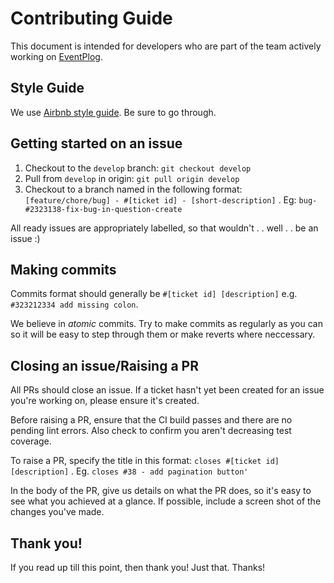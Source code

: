 # Contributing Guide

This document is intended for developers who are part of the team actively working on [EventPlog](eventplog.com).

## Style Guide
We use [Airbnb style guide](https://github.com/airbnb/javascript/tree/master/react). Be sure to go through.

## Getting started on an issue

1. Checkout to the `develop` branch: `git checkout develop`
2. Pull from `develop` in origin: `git pull origin develop`
3. Checkout to a branch named in the following format:
`[feature/chore/bug] - #[ticket id] - [short-description]` .
Eg: `bug-#2323138-fix-bug-in-question-create`

All ready issues are appropriately labelled, so that wouldn't . . well . . be an issue :)

## Making commits

Commits format should generally be `#[ticket id] [description]` e.g. `#323212334 add missing colon`.

We believe in _atomic_ commits. Try to make commits as regularly as you can so it will be easy to step through them or make reverts where neccessary.

## Closing an issue/Raising a PR

All PRs should close an issue. If a ticket hasn't yet been created for an issue you're working on, please ensure it's created.

Before raising a PR, ensure that the CI build passes and there are no pending lint errors. Also check to confirm you aren't decreasing test coverage.

To raise a PR, specify the title in this format: `closes #[ticket id] [description]` . Eg. `closes #38 - add pagination button'`

In the body of the PR, give us details on what the PR does, so it's easy to see what you achieved at a glance. If possible, include a screen shot of the changes you've made.

## Thank you!

If you read up till this point, then thank you! Just that. Thanks!

